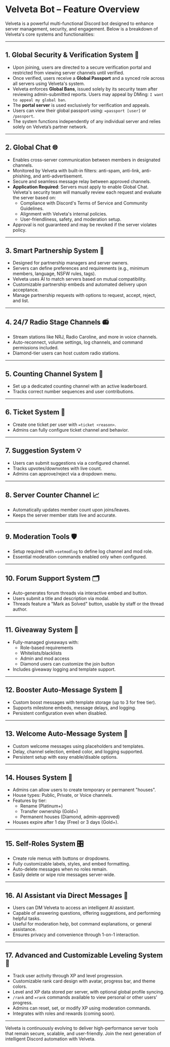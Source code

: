 # Velveta Bot – Feature Overview

Velveta is a powerful multi-functional Discord bot designed to enhance server management, security, and engagement. Below is a breakdown of Velveta's core systems and functionalities:

---

## 1. Global Security & Verification System 🔐
- Upon joining, users are directed to a secure verification portal and restricted from viewing server channels until verified.
- Once verified, users receive a **Global Passport** and a synced role across all servers using Velveta's system.
- Velveta enforces **Global Bans**, issued solely by its security team after reviewing admin-submitted reports. Users may appeal by DMing: `I want to appeal my global ban`.
- The **portal server** is used exclusively for verification and appeals.
- Users can view their global passport using: `=passport [user]` or `/passport`.
- The system functions independently of any individual server and relies solely on Velveta’s partner network.

---

## 2. Global Chat 🌐
- Enables cross-server communication between members in designated channels.
- Monitored by Velveta with built-in filters: anti-spam, anti-link, anti-phishing, and anti-advertisement.
- Secure and seamless message relay between approved channels.
- **Application Required**: Servers must apply to enable Global Chat. Velveta's security team will manually review each request and evaluate the server based on:
  - Compliance with Discord's Terms of Service and Community Guidelines.
  - Alignment with Velveta's internal policies.
  - User-friendliness, safety, and moderation setup.
- Approval is not guaranteed and may be revoked if the server violates policy.

---

## 3. Smart Partnership System 🤝
- Designed for partnership managers and server owners.
- Servers can define preferences and requirements (e.g., minimum members, language, NSFW rules, tags).
- Velveta uses AI to match servers based on mutual compatibility.
- Customizable partnership embeds and automated delivery upon acceptance.
- Manage partnership requests with options to request, accept, reject, and list.

---

## 4. 24/7 Radio Stage Channels 📻
- Stream stations like NRJ, Radio Caroline, and more in voice channels.
- Auto-reconnect, volume settings, log channels, and command permissions included.
- Diamond-tier users can host custom radio stations.

---

## 5. Counting Channel System 🔢
- Set up a dedicated counting channel with an active leaderboard.
- Tracks correct number sequences and user contributions.

---

## 6. Ticket System 🎫
- Create one ticket per user with `=ticket <reason>`.
- Admins can fully configure ticket channel and behavior.

---

## 7. Suggestion System 💡
- Users can submit suggestions via a configured channel.
- Tracks upvotes/downvotes with live count.
- Admins can approve/reject via a dropdown menu.

---

## 8. Server Counter Channel 📈
- Automatically updates member count upon joins/leaves.
- Keeps the server member stats live and accurate.

---

## 9. Moderation Tools 🛡️
- Setup required with `=setmodlog` to define log channel and mod role.
- Essential moderation commands enabled only when configured.

---

## 10. Forum Support System 🗂️
- Auto-generates forum threads via interactive embed and button.
- Users submit a title and description via modal.
- Threads feature a "Mark as Solved" button, usable by staff or the thread author.

---

## 11. Giveaway System 🎉
- Fully-managed giveaways with:
  - Role-based requirements
  - Whitelists/blacklists
  - Admin and mod access
  - Diamond users can customize the join button
- Includes giveaway logging and template support.

---

## 12. Booster Auto-Message System 🚀
- Custom boost messages with template storage (up to 3 for free tier).
- Supports milestone embeds, message delays, and logging.
- Persistent configuration even when disabled.

---

## 13. Welcome Auto-Message System 👋
- Custom welcome messages using placeholders and templates.
- Delay, channel selection, embed color, and logging supported.
- Persistent setup with easy enable/disable options.

---

## 14. Houses System 🏡
- Admins can allow users to create temporary or permanent "houses".
- House types: Public, Private, or Voice channels.
- Features by tier:
  - Rename (Platinum+)
  - Transfer ownership (Gold+)
  - Permanent houses (Diamond, admin-approved)
- Houses expire after 1 day (Free) or 3 days (Gold+).

---

## 15. Self-Roles System 🎛️
- Create role menus with buttons or dropdowns.
- Fully customizable labels, styles, and embed formatting.
- Auto-delete messages when no roles remain.
- Easily delete or wipe role messages server-wide.

---

## 16. AI Assistant via Direct Messages 🤖
- Users can DM Velveta to access an intelligent AI assistant.
- Capable of answering questions, offering suggestions, and performing helpful tasks.
- Useful for moderation help, bot command explanations, or general assistance.
- Ensures privacy and convenience through 1-on-1 interaction.

---

## 17. Advanced and Customizable Leveling System 🧪
- Track user activity through XP and level progression.
- Customizable rank card design with avatar, progress bar, and theme colors.
- Level and XP data stored per server, with optional global profile syncing.
- `/rank` and `=rank` commands available to view personal or other users’ progress.
- Admins can reset, set, or modify XP using moderation commands.
- Integrates with roles and rewards (coming soon).

---

Velveta is continuously evolving to deliver high-performance server tools that remain secure, scalable, and user-friendly. Join the next generation of intelligent Discord automation with Velveta.
